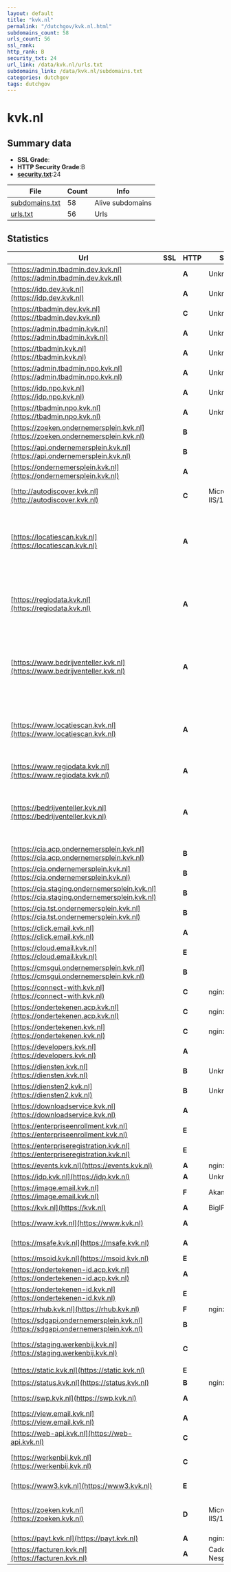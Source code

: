 ```yaml
---
layout: default
title: "kvk.nl"
permalink: "/dutchgov/kvk.nl.html"
subdomains_count: 58
urls_count: 56
ssl_rank: 
http_rank: B
security_txt: 24
url_link: /data/kvk.nl/urls.txt
subdomains_link: /data/kvk.nl/subdomains.txt
categories: dutchgov
tags: dutchgov
---
```



# kvk.nl
## Summary data


 - **SSL Grade**:
 - **HTTP Security Grade**:B
 - **[security.txt](https://www.digitaleoverheid.nl/nieuws/standaard-security-txt-nu-verplicht-voor-overheid/)**:24


| File       | Count | Info |
|------------|-------|------|
|[subdomains.txt](/DutchGovScope/data/kvk.nl/subdomains.txt)|58|Alive subdomains|
|[urls.txt](/DutchGovScope/data/kvk.nl/urls.txt)|56|Urls|


## Statistics


| Url | SSL | HTTP | Server | Cookie | HSTS | CORS | CTO | CSP | XFO | XXP | RP |FP| Tech |Title |
|--------|-------|-------|------|------|------|------|------|------|------|------|------|------|------|------|
|[https://admin.tbadmin.dev.kvk.nl](https://admin.tbadmin.dev.kvk.nl)| | **A**|Unknown| |:white_check_mark: | | |:warning: | :white_check_mark: | | :white_check_mark: | |HSTS|404 Not Found|
|[https://idp.dev.kvk.nl](https://idp.dev.kvk.nl)| | **A**|Unknown| |:white_check_mark: | | | :white_check_mark:| :white_check_mark: | | :white_check_mark: | |Google Tag Manager HSTS|Toegang geweiger...|
|[https://tbadmin.dev.kvk.nl](https://tbadmin.dev.kvk.nl)| | **C**|Unknown| |:white_check_mark: | | | | | | :white_check_mark: | |HSTS|Toegang geweiger...|
|[https://admin.tbadmin.kvk.nl](https://admin.tbadmin.kvk.nl)| | **A**|Unknown| |:white_check_mark: | | |:warning: | :white_check_mark: | | :white_check_mark: | |HSTS|404 Not Found|
|[https://tbadmin.kvk.nl](https://tbadmin.kvk.nl)| | **A**|Unknown| |:white_check_mark: | | |:warning: | :white_check_mark: | | :white_check_mark: | |HSTS|403 Forbidden|
|[https://admin.tbadmin.npo.kvk.nl](https://admin.tbadmin.npo.kvk.nl)| | **A**|Unknown| |:white_check_mark: | | |:warning: | :white_check_mark: | | :white_check_mark: | |HSTS|403 Forbidden|
|[https://idp.npo.kvk.nl](https://idp.npo.kvk.nl)| | **A**|Unknown| |:white_check_mark: | | | :white_check_mark:| :white_check_mark: | | :white_check_mark: | |Google Tag Manager HSTS|Toegang geweiger...|
|[https://tbadmin.npo.kvk.nl](https://tbadmin.npo.kvk.nl)| | **A**|Unknown| |:white_check_mark: | | |:warning: | :white_check_mark: | | :white_check_mark: | |HSTS|Toegang geweiger...|
|[https://zoeken.ondernemersplein.kvk.nl](https://zoeken.ondernemersplein.kvk.nl)| | **B**|| |:white_check_mark: | | | | | | :white_check_mark: | |HSTS||
|[https://api.ondernemersplein.kvk.nl](https://api.ondernemersplein.kvk.nl)| | **B**|| |:white_check_mark: | | | | | | :white_check_mark: | |HSTS||
|[https://ondernemersplein.kvk.nl](https://ondernemersplein.kvk.nl)| | **A**|| |:white_check_mark: | | |:warning: | :white_check_mark: | | :white_check_mark: | |Bloomreach Google Tag Manager HSTS|Ondernemersplein...|
|[http://autodiscover.kvk.nl](http://autodiscover.kvk.nl)| | **C**|Microsoft-IIS/10.0| |:white_check_mark: | | | | | | :white_check_mark: | |IIS:10.0 Microsoft ASP.NET Windows Server||
|[https://locatiescan.kvk.nl](https://locatiescan.kvk.nl)| | **A**||:white_check_mark: |:white_check_mark: | | |:warning: | :white_check_mark: | :white_check_mark: | :white_check_mark: | |Amazon S3 Amazon Web Services Azure Edge Network Google Tag Manager HSTS Microsoft ASP.NET MyFonts|Home | KVK Locat...|
|[https://regiodata.kvk.nl](https://regiodata.kvk.nl)| | **A**||:white_check_mark: |:white_check_mark: | | |:warning: | :white_check_mark: | :white_check_mark: | :white_check_mark: | |Amazon S3 Amazon Web Services Azure Edge Network Google Tag Manager HSTS Microsoft ASP.NET MyFonts|Home | KVK Regio...|
|[https://www.bedrijventeller.kvk.nl](https://www.bedrijventeller.kvk.nl)| | **A**||:white_check_mark: |:white_check_mark: | | |:warning: | :white_check_mark: | :white_check_mark: | :white_check_mark: | |Amazon S3 Amazon Web Services Azure Edge Network Bloomreach Google Tag Manager HSTS Microsoft ASP.NET MyFonts|Home | KVK Bedri...|
|[https://www.locatiescan.kvk.nl](https://www.locatiescan.kvk.nl)| | **A**||:white_check_mark: |:white_check_mark: | | |:warning: | :white_check_mark: | :white_check_mark: | :white_check_mark: | |Amazon S3 Amazon Web Services Azure Edge Network Google Tag Manager HSTS Microsoft ASP.NET MyFonts|Home | KVK Locat...|
|[https://www.regiodata.kvk.nl](https://www.regiodata.kvk.nl)| | **A**||:white_check_mark: |:white_check_mark: | | |:warning: | :white_check_mark: | :white_check_mark: | :white_check_mark: | |HSTS Microsoft ASP.NET|Document Moved|
|[https://bedrijventeller.kvk.nl](https://bedrijventeller.kvk.nl)| | **A**||:white_check_mark: |:white_check_mark: | | |:warning: | :white_check_mark: | :white_check_mark: | :white_check_mark: | |Amazon S3 Amazon Web Services Azure Edge Network Bloomreach Google Tag Manager HSTS Microsoft ASP.NET MyFonts|Home | KVK Bedri...|
|[https://cia.acp.ondernemersplein.kvk.nl](https://cia.acp.ondernemersplein.kvk.nl)| | **B**|| |:white_check_mark: | | | | | | :white_check_mark: | |HSTS||
|[https://cia.ondernemersplein.kvk.nl](https://cia.ondernemersplein.kvk.nl)| | **B**|| |:white_check_mark: | | | | | | :white_check_mark: | |HSTS||
|[https://cia.staging.ondernemersplein.kvk.nl](https://cia.staging.ondernemersplein.kvk.nl)| | **B**|| |:white_check_mark: | | | | | | :white_check_mark: | |HSTS||
|[https://cia.tst.ondernemersplein.kvk.nl](https://cia.tst.ondernemersplein.kvk.nl)| | **B**|| |:white_check_mark: | | | | | | :white_check_mark: | |HSTS||
|[https://click.email.kvk.nl](https://click.email.kvk.nl)| | **A**||:o: |:white_check_mark: | | | :white_check_mark:| :white_check_mark: | :white_check_mark: | :white_check_mark: | |HSTS|403 - Forbidden:...|
|[https://cloud.email.kvk.nl](https://cloud.email.kvk.nl)| | **E**|| | | | | | | | :white_check_mark: | ||404 - File or di...|
|[https://cmsgui.ondernemersplein.kvk.nl](https://cmsgui.ondernemersplein.kvk.nl)| | **B**|| |:white_check_mark: | | | | | | :white_check_mark: | |HSTS|CMS GUI Extensio...|
|[https://connect-with.kvk.nl](https://connect-with.kvk.nl)| | **C**|nginx|:o: |:white_check_mark: | | |:warning: | :white_check_mark: | | :white_check_mark: | |HSTS Nginx|Document Moved|
|[https://ondertekenen.acp.kvk.nl](https://ondertekenen.acp.kvk.nl)| | **C**|nginx|:o: |:white_check_mark: | | |:warning: | :white_check_mark: | | :white_check_mark: | |HSTS Nginx||
|[https://ondertekenen.kvk.nl](https://ondertekenen.kvk.nl)| | **C**|nginx|:o: |:white_check_mark: | | |:warning: | :white_check_mark: | | :white_check_mark: | |HSTS Nginx||
|[https://developers.kvk.nl](https://developers.kvk.nl)| | **A**||:white_check_mark: |:white_check_mark: | | |:warning: | :white_check_mark: | :white_check_mark: | :white_check_mark: | |Google Tag Manager HSTS|Get Started - KV...|
|[https://diensten.kvk.nl](https://diensten.kvk.nl)| | **B**|Unknown| |:white_check_mark: | | | | :white_check_mark: | | :white_check_mark: | |HSTS||
|[https://diensten2.kvk.nl](https://diensten2.kvk.nl)| | **B**|Unknown| |:white_check_mark: | | | | :white_check_mark: | | :white_check_mark: | |HSTS||
|[https://downloadservice.kvk.nl](https://downloadservice.kvk.nl)| | **A**||:white_check_mark: |:white_check_mark: | | |:warning: | :white_check_mark: | | :white_check_mark: | |HSTS||
|[https://enterpriseenrollment.kvk.nl](https://enterpriseenrollment.kvk.nl)| | **E**|| | | | | | | | :white_check_mark: | |HSTS||
|[https://enterpriseregistration.kvk.nl](https://enterpriseregistration.kvk.nl)| | **E**|| | | | | | | | :white_check_mark: | |||
|[https://events.kvk.nl](https://events.kvk.nl)| | **A**|nginx|:white_check_mark: |:white_check_mark: | | | :white_check_mark:| | :white_check_mark: | :white_check_mark: | |HSTS Nginx||
|[https://idp.kvk.nl](https://idp.kvk.nl)| | **A**|Unknown| |:white_check_mark: | | | :white_check_mark:| :white_check_mark: | | :white_check_mark: | |HSTS||
|[https://image.email.kvk.nl](https://image.email.kvk.nl)| | **F**|AkamaiGHost| | | | | | | | :white_check_mark: | ||Access Denied|
|[https://kvk.nl](https://kvk.nl)| | **A**|BigIP|:white_check_mark: |:white_check_mark: | | |:warning: | :white_check_mark: | :white_check_mark: | :white_check_mark: | |F5 BigIP HSTS||
|[https://www.kvk.nl](https://www.kvk.nl)| | **A**||:white_check_mark: |:white_check_mark: | | |:warning: | :white_check_mark: | :white_check_mark: | :white_check_mark: | |Bloomreach Google Tag Manager HSTS|KVK - Kamer van...|
|[https://msafe.kvk.nl](https://msafe.kvk.nl)| | **A**|| |:white_check_mark: | | |:warning: | :white_check_mark: | | :white_check_mark: | |Azure Azure Front Door HSTS||
|[https://msoid.kvk.nl](https://msoid.kvk.nl)| | **E**|| | | | | | | | :white_check_mark: | ||Object moved|
|[https://ondertekenen-id.acp.kvk.nl](https://ondertekenen-id.acp.kvk.nl)| | **A**|| |:white_check_mark: | | | :white_check_mark:| :white_check_mark: | :white_check_mark: | :white_check_mark: | |HSTS|Kamer van Koopha...|
|[https://ondertekenen-id.kvk.nl](https://ondertekenen-id.kvk.nl)| | **E**|| | | | | | | | :white_check_mark: | |HSTS|302 Found|
|[https://rhub.kvk.nl](https://rhub.kvk.nl)| | **F**|nginx| | | | | | | | :white_check_mark: | |HSTS Nginx||
|[https://sdgapi.ondernemersplein.kvk.nl](https://sdgapi.ondernemersplein.kvk.nl)| | **B**|| |:white_check_mark: | | | | | | :white_check_mark: | |HSTS||
|[https://staging.werkenbij.kvk.nl](https://staging.werkenbij.kvk.nl)| | **C**||:warning: |:white_check_mark: | | | | :white_check_mark: | | :white_check_mark: | |Google Tag Manager HSTS Microsoft ASP.NET|Vacatures en car...|
|[https://static.kvk.nl](https://static.kvk.nl)| | **E**||:o: |:white_check_mark: | :warning:| | | | | :white_check_mark: | |HSTS|403 - Forbidden:...|
|[https://status.kvk.nl](https://status.kvk.nl)| | **B**|nginx| |:white_check_mark: | | |:warning: | | | :white_check_mark: | |HSTS Nginx|KVK Statuspagina|
|[https://swp.kvk.nl](https://swp.kvk.nl)| | **A**|| |:white_check_mark: | | | | :white_check_mark: | :white_check_mark: | :white_check_mark: | :white_check_mark: |HSTS Microsoft ASP.NET||
|[https://view.email.kvk.nl](https://view.email.kvk.nl)| | **A**||:o: |:white_check_mark: | | | :white_check_mark:| :white_check_mark: | :white_check_mark: | :white_check_mark: | |HSTS|Object moved|
|[https://web-api.kvk.nl](https://web-api.kvk.nl)| | **C**||:o: |:white_check_mark: | | | :white_check_mark:| | | :white_check_mark: | |HSTS|403 - Forbidden:...|
|[https://werkenbij.kvk.nl](https://werkenbij.kvk.nl)| | **C**||:warning: |:white_check_mark: | | | | :white_check_mark: | | :white_check_mark: | |Google Tag Manager HSTS Microsoft ASP.NET|Vacatures en car...|
|[https://www3.kvk.nl](https://www3.kvk.nl)| | **E**|| | | | | | | | :white_check_mark: | |Bloomreach Google Tag Manager HSTS|KVK - Kamer van...|
|[https://zoeken.kvk.nl](https://zoeken.kvk.nl)| | **D**|Microsoft-IIS/10.0| |:white_check_mark: | :warning:| | | | | :white_check_mark: | |HSTS IIS:10.0 Microsoft ASP.NET:4.0.30319 Windows Server|zoeken.kvk.nl|
|[https://payt.kvk.nl](https://payt.kvk.nl)| | **A**|nginx| |:white_check_mark: | | | :white_check_mark:| :white_check_mark: | :white_check_mark: | :white_check_mark: | |HSTS Nginx||
|[https://facturen.kvk.nl](https://facturen.kvk.nl)| | **A**|Caddy Nespresso| |:white_check_mark: | | |:warning: | :white_check_mark: | :white_check_mark: | :white_check_mark: | |HSTS HTTP/3|Check Invoices|


